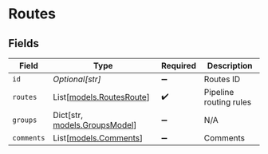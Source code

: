 # Routes


## Fields

| Field                                                     | Type                                                      | Required                                                  | Description                                               |
| --------------------------------------------------------- | --------------------------------------------------------- | --------------------------------------------------------- | --------------------------------------------------------- |
| `id`                                                      | *Optional[str]*                                           | :heavy_minus_sign:                                        | Routes ID                                                 |
| `routes`                                                  | List[[models.RoutesRoute](../models/routesroute.md)]      | :heavy_check_mark:                                        | Pipeline routing rules                                    |
| `groups`                                                  | Dict[str, [models.GroupsModel](../models/groupsmodel.md)] | :heavy_minus_sign:                                        | N/A                                                       |
| `comments`                                                | List[[models.Comments](../models/comments.md)]            | :heavy_minus_sign:                                        | Comments                                                  |